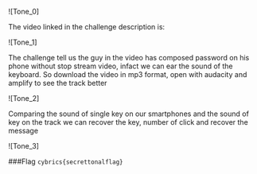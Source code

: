 
![Tone_0]

The video linked in the challenge description is:

![Tone_1]

The challenge tell us the guy in the video has composed password on his phone without stop stream video, infact we can ear the sound of the keyboard. So download the video in mp3 format, open with audacity and amplify to see the track better 

![Tone_2]

Comparing the sound of single key on our smartphones and the sound of key on the track we can recover the key, number of click and recover the message

![Tone_3]

###Flag ```cybrics{secrettonalflag}```
